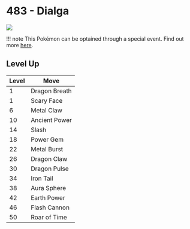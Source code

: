 # 483 - Dialga
![][483]

!!! note
    This Pokémon can be optained through a special event. Find out more [here](/special_events/#dialga).

## Level Up

Level | Move
---   | ---
  1   | Dragon Breath
  1   | Scary Face
  6   | Metal Claw
 10   | Ancient Power
 14   | Slash
 18   | Power Gem
 22   | Metal Burst
 26   | Dragon Claw
 30   | Dragon Pulse
 34   | Iron Tail
 38   | Aura Sphere
 42   | Earth Power
 46   | Flash Cannon
 50   | Roar of Time



[483]: /img/pokemon/483.png
